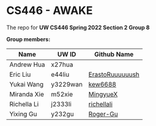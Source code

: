 # CS446 - AWAKE
The repo for **UW CS446 Spring 2022 Section 2 Group 8**

**Group members:**

| Name        | UW ID    | Github Name                                           |
| ----------- | -------- | ----------------------------------------------------- |
| Andrew Hua  | x27hua   |                                                       |
| Eric Liu    | e44liu   | [ErastoRuuuuuush](https://github.com/ErastoRuuuuuush) |
| Yukai Wang  | y3229wan | [kew6688](https://github.com/kew6688)                 |
| Miranda Xie | m52xie   | [MingyueX](https://github.com/MingyueX)               |
| Richella Li | j2333li  | [richellali](https://github.com/richellali)           |
| Yixing Gu   | y232gu   | [Roger-Gu](https://github.com/Roger-Gu)               | 

